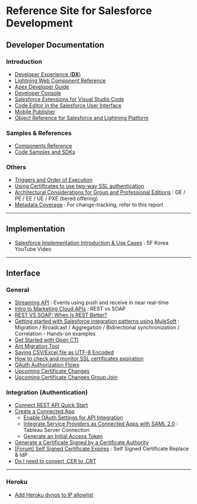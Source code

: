 # Reference Site for Salesforce Development    

## Developer Documentation  

### Introduction   

- [Developer Experience (**DX**)](https://developer.salesforce.com/developer-centers/developer-experience/)  
- [Lightning Web Component Reference](https://developer.salesforce.com/docs/component-library/overview/components) 
- [Apex Developer Guide](https://developer.salesforce.com/docs/atlas.en-us.230.0.apexcode.meta/apexcode/apex_dev_guide.htm) 
- [Developer Console](https://help.salesforce.com/articleView?id=sf.code_system_log.htm&type=5#code_system_log)
- [Salesforce Extensions for Visual Studio Code](https://developer.salesforce.com/tools/vscode/)
- [Code Editor in the Salesforce User Interface](https://help.salesforce.com/articleView?id=sf.code_define_package.htm&type=5#code_define_package)  
- [Mobile Publisher](https://dreamevent.secure.force.com/articleView?id=sf.s1_branded_apps.htm&type=5)  
- [Object Reference for Salesforce and Lightning Platform](https://developer.salesforce.com/docs/atlas.en-us.224.0.object_reference.meta/object_reference/sforce_api_objects_concepts.htm)  

### Samples & References  

- [Components Reference](https://developer.salesforce.com/docs/component-library/overview/components)  
- [Code Samples and SDKs](https://developer.salesforce.com/code-samples-and-sdks)  

### Others  

- [Triggers and Order of Execution](https://developer.salesforce.com/docs/atlas.en-us.apexcode.meta/apexcode/apex_triggers_order_of_execution.htm)  
- [Using Certificates to use two-way SSL authentication](https://developer.salesforce.com/docs/atlas.en-us.apexcode.meta/apexcode/apex_callouts_client_certs.htm)
- [Architectural Considerations for Group and Professional Editions](https://developer.salesforce.com/docs/atlas.en-us.216.0.packagingGuide.meta/packagingGuide/dev_packages_for_pe_ge.htm) : GE / PE / EE / UE / PXE (tiered offering)  
- [Metadata Coverage](https://developer.salesforce.com/docs/metadata-coverage/51) : For change-tracking, refer to this report  

---
## Implementation 

- [Salesforce Implementation Introduction & Use Cases](https://www.youtube.com/playlist?list=PLwDkE0LEAzzGbzqF_8gr1tXA3igEdQswM) : SF Korea YouTube Video  

---
## Interface  

### General  

- [Streaming API](https://developer.salesforce.com/docs/atlas.en-us.api_streaming.meta/api_streaming/intro_stream.htm) : Events using push and receive in near real-time  
- [Intro to Marketing Cloud APIs](https://developer.salesforce.com/docs/atlas.en-us.mc-apis.meta/mc-apis/index-api.htm) : REST vs SOAP  
- [REST VS SOAP: When Is REST Better?](https://stormpath.com/blog/rest-vs-soap)  
- [Getting started with Salesforce integration patterns using MuleSoft](https://developer.mulesoft.com/tutorials-and-howtos/quick-start/getting-started-with-salesforce-integration-patterns-using-mulesoft/?utm_source=email&utm_medium=referral&utm_campaign=anypoint-onboarding-nurture&mkt_tok=NTY0LVNaUy0xMzYAAAF8HgHgm8BDPosP49-vPl-Gk8G60ZwYtrQQIC-cWqkbu2TdYNQnX_YoMu2KUD3S6H5Jm9C8XfiF7M5MKCmL6_BuwXxyHvqgSYGFHd7dxwDcSwuev4U) : Migration / Broadcast / Aggregation / Bidirectional synchronization / Correlation - Hands-on examples  
- [Get Started with Open CTI](https://developer.salesforce.com/docs/atlas.en-us.api_cti.meta/api_cti/sforce_api_cti_intro.htm)  
- [Ant Migration Tool](https://developer.salesforce.com/docs/atlas.en-us.daas.meta/daas/meta_development.htm)  
- [Saving CSV/Excel file as UTF-8 Encoded](https://www.webtoffee.com/how-to-save-csv-excel-file-as-utf-8-encoded/)  
- [How to check and monitor SSL certificates expiration](https://songrgg.github.io/operation/how-to-check-and-monitor-tls-jks-certificates-with-telegraf/)  
- [OAuth Authorization Flows](https://help.salesforce.com/s/articleView?id=sf.remoteaccess_oauth_flows.htm&type=5)  
- [Upcoming Certificate Changes](https://trailhead.salesforce.com/trailblazer-community/feed/0D54S00000C382XSAR)  
- [Upcoming Certificate Changes Group Join](https://trailhead.salesforce.com/trailblazer-community/groups/0F9300000001oAFCAY?tab=members)  

### Integration (Authentication)    

- [Connect REST API Quick Start](https://developer.salesforce.com/docs/atlas.en-us.232.0.chatterapi.meta/chatterapi/quickstart.htm)  
- [Create a Connected App](https://help.salesforce.com/s/articleView?id=sf.connected_app_create.htm&type=5)  
  - [Enable OAuth Settings for API Integration](https://help.salesforce.com/s/articleView?id=sf.connected_app_create_api_integration.htm&type=5)  
  - [Integrate Service Providers as Connected Apps with SAML 2.0](https://help.salesforce.com/s/articleView?id=sf.connected_app_create_saml_sso.htm&type=5) : Tableau Server Connection    
  - [Generate an Initial Access Token](https://help.salesforce.com/s/articleView?id=sf.remoteaccess_oidc_initial_access_token.htm&type=5)  
- [Generate a Certificate Signed by a Certificate Authority](https://help.salesforce.com/s/articleView?id=sf.security_keys_uploading_signed_cert.htm&type=5)  
- [[Forum] Self Signed Certificate Expires](https://developer.salesforce.com/forums/?id=9060G000000BghEQAS) : Self Signed Certificate Replace & IdP 
- [Do I need to convert .CER to .CRT](https://stackoverflow.com/questions/642284/do-i-need-to-convert-cer-to-crt-for-apache-ssl-certificates-if-so-how)  

---
### Heroku  

- [Add Heroku dynos to IP allowlist ](https://help.heroku.com/JS13Y78I/i-need-to-add-heroku-dynos-to-our-allowlist-what-are-ip-address-ranges-in-use-at-heroku)  


